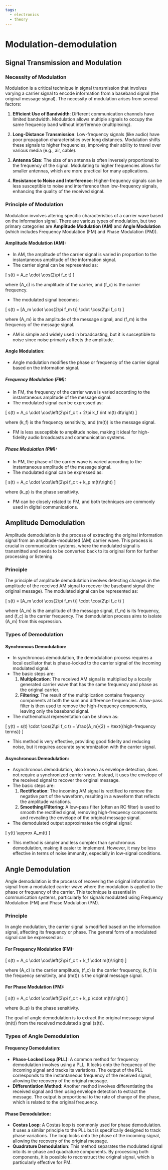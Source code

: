 ```yaml
---
tags:
  - electronics
  - theory
---
```


# Modulation-demodulation

## Signal Transmission and Modulation

### Necessity of Modulation

Modulation is a critical technique in signal transmission that involves varying a carrier signal to encode information from a baseband signal (the original message signal). The necessity of modulation arises from several factors:

1. **Efficient Use of Bandwidth**: Different communication channels have limited bandwidth. Modulation allows multiple signals to occupy the same frequency band without interference (multiplexing).

2. **Long-Distance Transmission**: Low-frequency signals (like audio) have poor propagation characteristics over long distances. Modulation shifts these signals to higher frequencies, improving their ability to travel over various media (e.g., air, cable).

3. **Antenna Size**: The size of an antenna is often inversely proportional to the frequency of the signal. Modulating to higher frequencies allows for smaller antennas, which are more practical for many applications.

4. **Resistance to Noise and Interference**: Higher-frequency signals can be less susceptible to noise and interference than low-frequency signals, enhancing the quality of the received signal.

### Principle of Modulation

Modulation involves altering specific characteristics of a carrier wave based on the information signal. There are various types of modulation, but two primary categories are **Amplitude Modulation (AM)** and **Angle Modulation** (which includes Frequency Modulation (FM) and Phase Modulation (PM)).

#### **Amplitude Modulation (AM)**:

   - In AM, the amplitude of the carrier signal is varied in proportion to the instantaneous amplitude of the information signal.
   - The carrier signal can be represented as:

\[
s(t) = A_c \cdot \cos(2\pi f_c t)
\]

where \(A_c\) is the amplitude of the carrier, and \(f_c\) is the carrier frequency.

   - The modulated signal becomes:

\[
s(t) = [A_m \cdot \cos(2\pi f_m t)] \cdot \cos(2\pi f_c t)
\]

where \(A_m\) is the amplitude of the message signal, and \(f_m\) is the frequency of the message signal.

   - AM is simple and widely used in broadcasting, but it is susceptible to noise since noise primarily affects the amplitude.

#### **Angle Modulation**:

   - Angle modulation modifies the phase or frequency of the carrier signal based on the information signal.

##### **Frequency Modulation (FM)**:

- In FM, the frequency of the carrier wave is varied according to the instantaneous amplitude of the message signal.
- The modulated signal can be expressed as:

\[
s(t) = A_c \cdot \cos\left(2\pi f_c t + 2\pi k_f \int m(t) dt\right)
\]

where \(k_f\) is the frequency sensitivity, and \(m(t)\) is the message signal.

- FM is less susceptible to amplitude noise, making it ideal for high-fidelity audio broadcasts and communication systems.

##### **Phase Modulation (PM)**:

- In PM, the phase of the carrier wave is varied according to the instantaneous amplitude of the message signal.
- The modulated signal can be expressed as:

\[
s(t) = A_c \cdot \cos\left(2\pi f_c t + k_p m(t)\right)
\]

where \(k_p\) is the phase sensitivity.

- PM can be closely related to FM, and both techniques are commonly used in digital communications.

## Amplitude Demodulation

Amplitude demodulation is the process of extracting the original information signal from an amplitude-modulated (AM) carrier wave. This process is crucial in communication systems, where the modulated signal is transmitted and needs to be converted back to its original form for further processing or listening.

### Principle

The principle of amplitude demodulation involves detecting changes in the amplitude of the received AM signal to recover the baseband signal (the original message). The modulated signal can be represented as:

\[
s(t) = [A_m \cdot \cos(2\pi f_m t)] \cdot \cos(2\pi f_c t)
\]

where \(A_m\) is the amplitude of the message signal, \(f_m\) is its frequency, and \(f_c\) is the carrier frequency. The demodulation process aims to isolate \(A_m\) from this expression.

### Types of Demodulation

#### **Synchronous Demodulation**:

   - In synchronous demodulation, the demodulation process requires a local oscillator that is phase-locked to the carrier signal of the incoming modulated signal.
   - The basic steps are:
     1. **Multiplication**: The received AM signal is multiplied by a locally generated carrier wave that has the same frequency and phase as the original carrier.
     2. **Filtering**: The result of the multiplication contains frequency components at both the sum and difference frequencies. A low-pass filter is then used to remove the high-frequency components, leaving only the baseband signal.
   - The mathematical representation can be shown as:

\[
y(t) = s(t) \cdot \cos(2\pi f_c t) = \frac{A_m}{2} + \text{(high-frequency terms)}
\]

   - This method is very effective, providing good fidelity and reducing noise, but it requires accurate synchronization with the carrier signal.

#### **Asynchronous Demodulation**:
   - Asynchronous demodulation, also known as envelope detection, does not require a synchronized carrier wave. Instead, it uses the envelope of the received signal to recover the original message.
   - The basic steps are:
     1. **Rectification**: The incoming AM signal is rectified to remove the negative part of the waveform, resulting in a waveform that reflects the amplitude variations.
     2. **Smoothing/Filtering**: A low-pass filter (often an RC filter) is used to smooth the rectified signal, removing high-frequency components and revealing the envelope of the original message signal.
   - The demodulated output approximates the original signal:

\[
y(t) \approx A_m(t)
\]

   - This method is simpler and less complex than synchronous demodulation, making it easier to implement. However, it may be less effective in terms of noise immunity, especially in low-signal conditions.

## Angle Demodulation

Angle demodulation is the process of recovering the original information signal from a modulated carrier wave where the modulation is applied to the phase or frequency of the carrier. This technique is essential in communication systems, particularly for signals modulated using Frequency Modulation (FM) and Phase Modulation (PM).

### Principle
In angle modulation, the carrier signal is modified based on the information signal, affecting its frequency or phase. The general form of a modulated signal can be expressed as:

#### **For Frequency Modulation (FM)**:

\[
s(t) = A_c \cdot \cos\left(2\pi f_c t + k_f \cdot m(t)\right)
\]

where \(A_c\) is the carrier amplitude, \(f_c\) is the carrier frequency, \(k_f\) is the frequency sensitivity, and \(m(t)\) is the original message signal.

#### **For Phase Modulation (PM)**:

\[
s(t) = A_c \cdot \cos\left(2\pi f_c t + k_p \cdot m(t)\right)
\]

where \(k_p\) is the phase sensitivity.

The goal of angle demodulation is to extract the original message signal \(m(t)\) from the received modulated signal \(s(t)\).

### Types of Angle Demodulation

#### **Frequency Demodulation**:

   - **Phase-Locked Loop (PLL)**: A common method for frequency demodulation involves using a PLL. It locks onto the frequency of the incoming signal and tracks its variations. The output of the PLL corresponds to the instantaneous frequency of the received signal, allowing the recovery of the original message.
   - **Differentiation Method**: Another method involves differentiating the received signal and then using envelope detection to extract the message. The output is proportional to the rate of change of the phase, which is related to the original frequency.

#### **Phase Demodulation**:

   - **Costas Loop**: A Costas loop is commonly used for phase demodulation. It uses a similar principle to the PLL but is specifically designed to track phase variations. The loop locks onto the phase of the incoming signal, allowing the recovery of the original message.
   - **Quadrature Demodulation**: This method separates the modulated signal into its in-phase and quadrature components. By processing both components, it is possible to reconstruct the original signal, which is particularly effective for PM.

